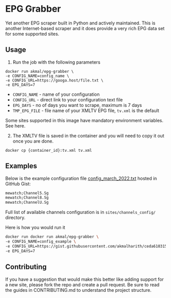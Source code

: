 # EPG Grabber

Yet another EPG scraper built in Python and actively maintained. This is another Internet-based scraper and it does provide a very rich EPG data set for some supported sites.

## Usage

1. Run the job with the following parameters
```
docker run akmal/epg-grabber \
-e CONFIG_NAME=config_name \
-e CONFIG_URL=https://googa.host/file.txt \
-e EPG_DAYS=7
```
- `CONFIG_NAME` - name of your configuration
- `CONFIG_URL` - direct link to your configuration text file
- `EPG_DAYS` - no of days you want to scrape, maximum is 7 days
- `TMP_EPG_FILE` - file name of your XMLTV EPG file, `tv.xml` is the default

Some sites supported in this image have mandatory environment variables. See here.

2. The XMLTV file is saved in the container and you will need to copy it out once you are done.
```
docker cp {container_id}:tv.xml tv.xml
```

## Examples

Below is the example configuration file [config_march_2022.txt](https://gist.githubusercontent.com/akmalharith/ceda6103157c06cab5231c3a0f121cd2/raw/config_march_2022.txt) hosted in GitHub Gist:
```txt
mewatch;Channel5.Sg
mewatch;Channel8.Sg
mewatch;ChannelU.Sg
```

Full list of available channels configuration is in `sites/channels_config/` directory.

Here is how you would run it
```sh
docker run docker run akmal/epg-grabber \
-e CONFIG_NAME=config_example \
-e CONFIG_URL=https://gist.githubusercontent.com/akmalharith/ceda6103157c06cab5231c3a0f121cd2/raw/config_march_2022.txt \
-e EPG_DAYS=7
```

## Contributing

If you have a suggestion that would make this better like adding support for a new site, please fork the repo and create a pull request. Be sure to read the guides in CONTRIBUTING.md to understand the project structure.
